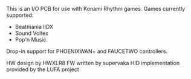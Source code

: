 This is an I/O PCB for use with Konami Rhythm games. Games currently supported:

* Beatmania IIDX
* Sound Voltex
* Pop'n Music

Drop-in support for PHOENIXWAN+ and FAUCETWO controllers.

HW design by HWXLR8
FW written by supervaka
HID implementation provided by the LUFA project
